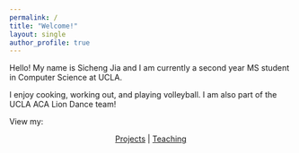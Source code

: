 ```yaml
---
permalink: /
title: "Welcome!"
layout: single
author_profile: true
---
```


Hello! My name is Sicheng Jia and I am currently a second year MS student in Computer Science at UCLA.

I enjoy cooking, working out, and playing volleyball. I am also part of the UCLA ACA Lion Dance team!

View my:

<div align="center">

[Projects](./_pages/projects.md) | [Teaching](./_pages/teaching.md)

</div>
